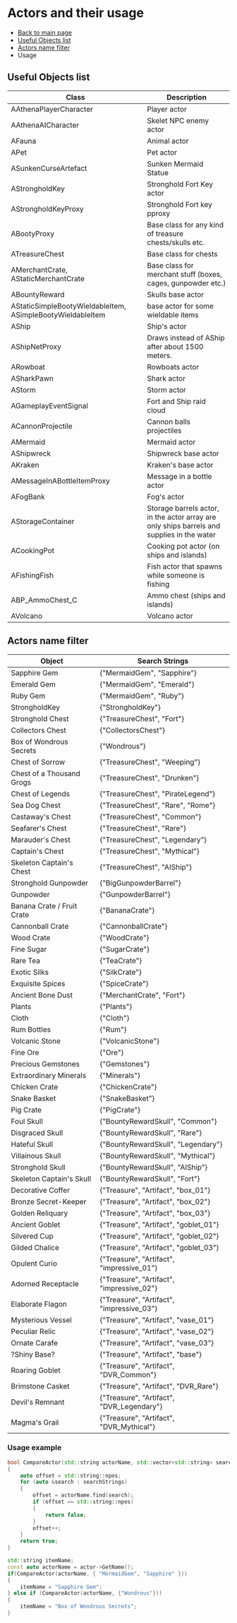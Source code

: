 
# Actors and their usage
* [Back to main page](README.md)
* [Useful Objects list](#useful-objects-list)
* [Actors name filter](#actors-name-filter)
* Usage

## Useful Objects list
Class | Description
----- | ----------------
AAthenaPlayerCharacter | Player actor
AAthenaAICharacter | Skelet NPC enemy actor
AFauna | Animal actor
APet | Pet actor
ASunkenCurseArtefact | Sunken Mermaid Statue
AStrongholdKey | Stronghold Fort Key actor
AStrongholdKeyProxy | Stronghold Fort key pproxy
ABootyProxy | Base class for any kind of treasure chests/skulls etc.
ATreasureChest | Base class for chests
AMerchantCrate, AStaticMerchantCrate | Base class for merchant stuff (boxes, cages, gunpowder etc.)
ABountyReward | Skulls base actor
AStaticSimpleBootyWieldableItem, ASimpleBootyWieldableItem | base actor for some wieldable items
AShip | Ship's actor
AShipNetProxy | Draws instead of AShip after about 1500 meters.
ARowboat | Rowboats actor
ASharkPawn | Shark actor
AStorm | Storm actor
AGameplayEventSignal | Fort and Ship raid cloud
ACannonProjectile | Cannon balls projectiles
AMermaid | Mermaid actor
AShipwreck | Shipwreck base actor
AKraken | Kraken's base actor
AMessageInABottleItemProxy | Message in a bottle actor
AFogBank | Fog's actor
AStorageContainer | Storage barrels actor, in the actor array are only ships barrels and supplies in the water
ACookingPot | Cooking pot actor (on ships and islands)
AFishingFish | Fish actor that spawns while someone is fishing
ABP_AmmoChest_C | Ammo chest (ships and islands)
AVolcano | Volcano actor


## Actors name filter
Object | Search Strings
------ | ----------------
Sapphire Gem | {"MermaidGem", "Sapphire"}
Emerald Gem | {"MermaidGem", "Emerald"}
Ruby Gem | {"MermaidGem", "Ruby"}
StrongholdKey | {"StrongholdKey"}
Stronghold Chest | {"TreasureChest", "Fort"}
Collectors Chest | {"CollectorsChest"}
Box of Wondrous Secrets | {"Wondrous"}
Chest of Sorrow | {"TreasureChest", "Weeping"}
Chest of a Thousand Grogs | {"TreasureChest", "Drunken"}
Chest of Legends | {"TreasureChest", "PirateLegend"}
Sea Dog Chest | {"TreasureChest", "Rare", "Rome"}
Castaway's Chest | {"TreasureChest", "Common"}
Seafarer's Chest | {"TreasureChest", "Rare"}
Marauder's Chest | {"TreasureChest", "Legendary"}
Captain's Chest | {"TreasureChest", "Mythical"}
Skeleton Captain's Chest | {"TreasureChest", "AIShip"}
Stronghold Gunpowder | {"BigGunpowderBarrel"}
Gunpowder | {"GunpowderBarrel"}
Banana Crate / Fruit Crate | {"BananaCrate"}
Cannonball Crate | {"CannonballCrate"}			
Wood Crate | {"WoodCrate"}
Fine Sugar | {"SugarCrate"}
Rare Tea | {"TeaCrate"}
Exotic Silks | {"SilkCrate"}
Exquisite Spices | {"SpiceCrate"}
Ancient Bone Dust | {"MerchantCrate", "Fort"}
Plants | {"Plants"}
Cloth | {"Cloth"}
Rum Bottles | {"Rum"}
Volcanic Stone | {"VolcanicStone"}
Fine Ore | {"Ore"}
Precious Gemstones | {"Gemstones"}
Extraordinary Minerals | {"Minerals"}
Chicken Crate | {"ChickenCrate"}
Snake Basket | {"SnakeBasket"}
Pig Crate | {"PigCrate"}
Foul Skull | {"BountyRewardSkull", "Common"}
Disgraced Skull | {"BountyRewardSkull", "Rare"}
Hateful Skull | {"BountyRewardSkull", "Legendary"}
Villainous Skull | {"BountyRewardSkull", "Mythical"}
Stronghold Skull | {"BountyRewardSkull", "AIShip"}
Skeleton Captain's Skull | {"BountyRewardSkull", "Fort"}
Decorative Coffer | {"Treasure", "Artifact", "box_01"}
Bronze Secret-Keeper | {"Treasure", "Artifact", "box_02"}
Golden Reliquary | {"Treasure", "Artifact", "box_03"}
Ancient Goblet | {"Treasure", "Artifact", "goblet_01"}
Silvered Cup | {"Treasure", "Artifact", "goblet_02"}
Gilded Chalice | {"Treasure", "Artifact", "goblet_03"}
Opulent Curio | {"Treasure", "Artifact", "impressive_01"}
Adorned Receptacle| {"Treasure", "Artifact", "impressive_02"}
Elaborate Flagon | {"Treasure", "Artifact", "impressive_03"}
Mysterious Vessel | {"Treasure", "Artifact", "vase_01"}
Peculiar Relic | {"Treasure", "Artifact", "vase_02"}
Ornate Carafe | {"Treasure", "Artifact", "vase_03"}
?Shiny Base? | {"Treasure", "Artifact", "base"}
Roaring Goblet | {"Treasure", "Artifact", "DVR_Common"}
Brimstone Casket | {"Treasure", "Artifact", "DVR_Rare"}
Devil's Remnant | {"Treasure", "Artifact", "DVR_Legendary"}
Magma's Grail | {"Treasure", "Artifact", "DVR_Mythical"}

### Usage example
```cpp
bool CompareActor(std::string actorName, std::vector<std::string> searchStrings)
{
    auto offset = std::string::npos;
    for (auto &search : searchStrings)
    {
        offset = actorName.find(search);
        if (offset == std::string::npos)
        {
            return false;
        }
        offset++;
    }
    return true;
}

std::string itemName;
const auto actorName = actor->GetName();
if(CompareActor(actorName, { "MermaidGem", "Sapphire" }))
{
    itemName = "Sapphire Gem";
} else if (CompareActor(actorName, {"Wondrous"}))
{
    itemName = "Box of Wondrous Secrets";
}
```